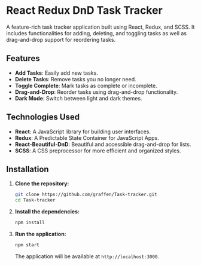 # React Redux DnD Task Tracker

A feature-rich task tracker application built using React, Redux, and SCSS. It includes functionalities for adding, deleting, and toggling tasks as well as drag-and-drop support for reordering tasks.

## Features

- **Add Tasks**: Easily add new tasks.
- **Delete Tasks**: Remove tasks you no longer need.
- **Toggle Complete**: Mark tasks as complete or incomplete.
- **Drag-and-Drop**: Reorder tasks using drag-and-drop functionality.
- **Dark Mode**: Switch between light and dark themes.

## Technologies Used

- **React**: A JavaScript library for building user interfaces.
- **Redux**: A Predictable State Container for JavaScript Apps.
- **React-Beautiful-DnD**: Beautiful and accessible drag-and-drop for lists.
- **SCSS**: A CSS preprocessor for more efficient and organized styles.

## Installation

1. **Clone the repository:**

    ```bash
    git clone https://github.com/graffen/Task-tracker.git
    cd Task-tracker
    ```

2. **Install the dependencies:**

    ```bash
    npm install
    ```

3. **Run the application:**

    ```bash
    npm start
    ```

    The application will be available at `http://localhost:3000`.



